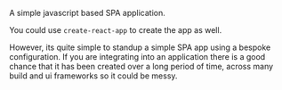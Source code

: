 A simple javascript based SPA application.

You could use `create-react-app` to create the app as well.

However, its quite simple to standup a simple SPA app using a bespoke configuration.
If you are integrating into an application there is a good chance that it
has been created over a long period of time, across many build and ui frameworks
so it could be messy.
